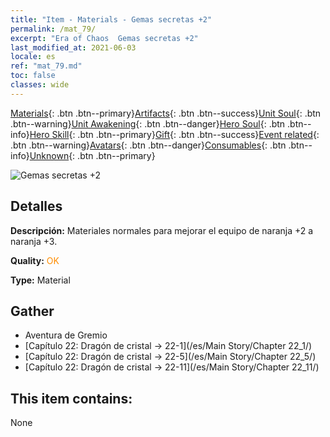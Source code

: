 ```yaml
---
title: "Item - Materials - Gemas secretas +2"
permalink: /mat_79/
excerpt: "Era of Chaos  Gemas secretas +2"
last_modified_at: 2021-06-03
locale: es
ref: "mat_79.md"
toc: false
classes: wide
---
```

 [Materials](/ItemsES/){: .btn .btn--primary}[Artifacts](/ItemsES/Artifacts/){: .btn .btn--success}[Unit Soul](/ItemsES/UnitSoul/){: .btn .btn--warning}[Unit Awakening](/ItemsES/UnitAwakening/){: .btn .btn--danger}[Hero Soul](/ItemsES/HeroSoul/){: .btn .btn--info}[Hero Skill](/ItemsES/HeroSkill/){: .btn .btn--primary}[Gift](/ItemsES/Gift/){: .btn .btn--success}[Event related](/ItemsES/Events/){: .btn .btn--warning}[Avatars](/ItemsES/Avatars/){: .btn .btn--danger}[Consumables](/ItemsES/Consumables/){: .btn .btn--info}[Unknown](/ItemsES/Unknown/){: .btn .btn--primary}

 ![Gemas secretas +2](/images/t/i_cailiao_baoshi3.png)

## Detalles
 **Descripción:** Materiales normales para mejorar el equipo de naranja +2 a naranja +3.

 **Quality:** <span style="color: #FF8C00">OK</span>

 **Type:** Material

## Gather

*    Aventura de Gremio 
*    [Capítulo 22: Dragón de cristal -> 22-1](/es/Main Story/Chapter 22_1/) 
*    [Capítulo 22: Dragón de cristal -> 22-5](/es/Main Story/Chapter 22_5/) 
*    [Capítulo 22: Dragón de cristal -> 22-11](/es/Main Story/Chapter 22_11/) 

## This item contains:

  None

